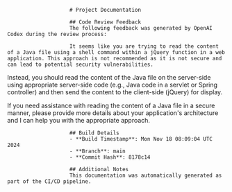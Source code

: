                         # Project Documentation
                        
                        ## Code Review Feedback
                        The following feedback was generated by OpenAI Codex during the review process:
                        
                        It seems like you are trying to read the content of a Java file using a shell command within a jQuery function in a web application. This approach is not recommended as it is not secure and can lead to potential security vulnerabilities.

Instead, you should read the content of the Java file on the server-side using appropriate server-side code (e.g., Java code in a servlet or Spring controller) and then send the content to the client-side (jQuery) for display.

If you need assistance with reading the content of a Java file in a secure manner, please provide more details about your application's architecture and I can help you with the appropriate approach.
                        
                        ## Build Details
                        - **Build Timestamp**: Mon Nov 18 08:09:04 UTC 2024
                        - **Branch**: main
                        - **Commit Hash**: 8178c14
                        
                        ## Additional Notes
                        This documentation was automatically generated as part of the CI/CD pipeline.
                    